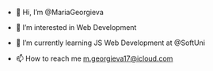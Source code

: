- 👋 Hi, I’m @MariaGeorgieva
- 👀 I’m interested in Web Development
- 🌱 I’m currently learning JS Web Development at @SoftUni

- 📫 How to reach me m.georgieva17@icloud.com

<!---
MariaGeorgieva/MariaGeorgieva is a ✨ special ✨ repository because its `README.md` (this file) appears on your GitHub profile.
You can click the Preview link to take a look at your changes.
--->

